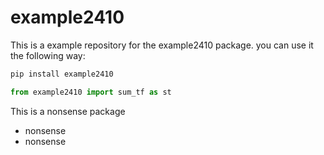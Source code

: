 # example2410

This is a example repository for the example2410 package. you can use it the following way:

```python
pip install example2410

from example2410 import sum_tf as st
```

This is a nonsense package
- nonsense
- nonsense